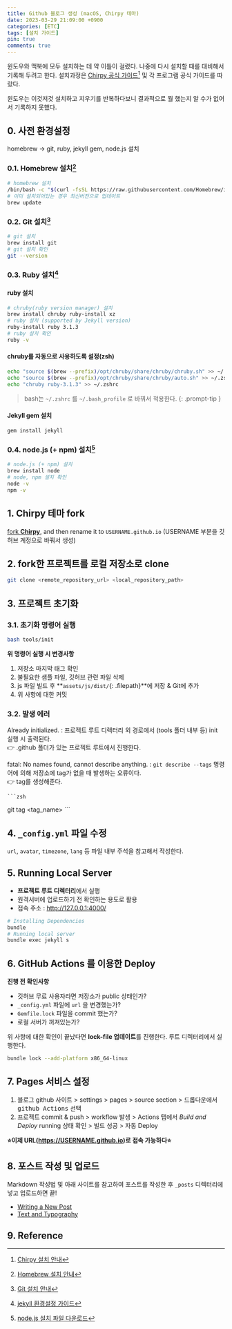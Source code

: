 ```yaml
---
title: Github 블로그 생성 (macOS, Chirpy 테마)
date: 2023-03-29 21:09:00 +0900
categories: [ETC]
tags: [설치 가이드]
pin: true
comments: true
---
```


윈도우와 맥북에 모두 설치하는 데 약 이틀이 걸렸다. 나중에 다시 설치할 때를 대비해서 기록해 두려고 한다. 설치과정은 [Chirpy 공식 가이드](https://chirpy.cotes.page/posts/getting-started/)[^chirpy_guide] 및 각 프로그램 공식 가이드를 따랐다.

윈도우는 이것저것 설치하고 지우기를 반복하다보니 결과적으로 뭘 했는지 알 수가 없어서 기록하지 못했다.

## 0. 사전 환경설정
homebrew → git, ruby, jekyll gem, node.js 설치

### 0.1. Homebrew 설치[^homebrew_official]

```zsh
# homebrew 설치
/bin/bash -c "$(curl -fsSL https://raw.githubusercontent.com/Homebrew/install/HEAD/install.sh)"
# 이미 설치되어있는 경우 최신버전으로 업데이트
brew update
```

### 0.2. Git 설치[^git_official]

```zsh
# git 설치
brew install git
# git 설치 확인
git --version
```

### 0.3. Ruby 설치[^jekyll_official]
#### ruby 설치

```zsh
# chruby(ruby version manager) 설치
brew install chruby ruby-install xz
# ruby 설치 (supported by Jekyll version) 
ruby-install ruby 3.1.3
# ruby 설치 확인
ruby -v
```
#### chruby를 자동으로 사용하도록 설정(zsh)

```zsh
echo "source $(brew --prefix)/opt/chruby/share/chruby/chruby.sh" >> ~/.zshrc
echo "source $(brew --prefix)/opt/chruby/share/chruby/auto.sh" >> ~/.zshrc
echo "chruby ruby-3.1.3" >> ~/.zshrc
```
> bash는 `~/.zshrc` 를 `~/.bash_profile` 로 바꿔서 적용한다.
{: .prompt-tip }

#### Jekyll gem 설치

```zsh
gem install jekyll
```

### 0.4. node.js (+ npm) 설치[^nodejs_official]

```zsh
# node.js (+ npm) 설치
brew install node
# node, npm 설치 확인
node -v
npm -v
```

## 1. Chirpy 테마 fork
[fork **Chirpy**](https://github.com/cotes2020/jekyll-theme-chirpy/fork), and then rename it to `USERNAME.github.io` (USERNAME 부분을 깃허브 계정으로 바꿔서 생성)

## 2. fork한 프로젝트를 로컬 저장소로 clone

```zsh
git clone <remote_repository_url> <local_repository_path>
```

## 3. 프로젝트 초기화
### 3.1. 초기화 명령어 실행

```zsh
bash tools/init
```
**위 명령어 실행 시 변경사항**
1. 저장소 마지막 태그 확인  
2. 불필요한 샘플 파일, 깃허브 관련 파일 삭제  
3. js 파일 빌드 후 **`assets/js/dist/`{: .filepath}**에 저장 & Git에 추가  
4. 위 사항에 대한 커밋

### 3.2. 발생 에러
Already initialized.
: 프로젝트 루트 디렉터리 외 경로에서 (tools 폴더 내부 등) init 실행 시 출력된다.  
👉 .github 폴더가 있는 프로젝트 루트에서 진행한다.
    
fatal: No names found, cannot describe anything.
: `git describe --tags` 명령어에 의해 저장소에 tag가 없을 때 발생하는 오류이다.  
👉 tag를 생성해준다.

    ```zsh
git tag <tag_name>
    ```

## 4. **`_config.yml`** 파일 수정
`url`, `avatar`, `timezone`, `lang` 등 파일 내부 주석을 참고해서 작성한다.

## 5. Running Local Server
- **프로젝트 루트 디렉터리**에서 실행
- 원격서버에 업로드하기 전 확인하는 용도로 활용
- 접속 주소 : <http://127.0.0.1:4000/>

```zsh
# Installing Dependencies
bundle 
# Running local server
bundle exec jekyll s
```

## 6. GitHub Actions 를 이용한 Deploy
**진행 전 확인사항**
- 깃허브 무료 사용자라면 저장소가 public 상태인가?
- `_config.yml` 파일에 `url` 을 변경했는가?
- `Gemfile.lock` 파일을 commit 했는가?
- 로컬 서버가 꺼져있는가?  

위 사항에 대한 확인이 끝났다면 **lock-file 업데이트**를 진행한다. 루트 디렉터리에서 실행한다.

```zsh
bundle lock --add-platform x86_64-linux
```
    
## 7. **Pages** 서비스 설정
1. 블로그 github 사이트 > settings > pages > source section > 드롭다운에서 <kbd>github Actions</kbd> 선택
2. 프로젝트 commit & push > workflow 발생 > Actions 탭에서 _Build and Deploy_ running 상태 확인 > 빌드 성공 > 자동 Deploy

**⭐️이제 URL(https://USERNAME.github.io)로 접속 가능하다⭐️**

## 8. 포스트 작성 및 업로드
Markdown 작성법 및 아래 사이트를 참고하여 포스트를 작성한 후 `_posts` 디렉터리에 넣고 업로드하면 끝!
- [Writing a New Post](https://chirpy.cotes.page/posts/write-a-new-post/)
- [Text and Typography](https://chirpy.cotes.page/posts/text-and-typography/)

## 9. Reference
[^chirpy_guide]: [Chirpy 설치 안내](https://chirpy.cotes.page/posts/getting-started/)
[^homebrew_official]: [Homebrew 설치 안내](https://brew.sh/index_ko)
[^git_official]: [Git 설치 안내](https://git-scm.com/download/mac)
[^jekyll_official]: [jekyll 환경설정 가이드](https://jekyllrb.com/docs/installation/)
[^nodejs_official]: [node.js 설치 파일 다운로드](https://nodejs.org/en)
